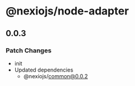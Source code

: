 # @nexiojs/node-adapter

## 0.0.3

### Patch Changes

- init
- Updated dependencies
  - @nexiojs/common@0.0.2
